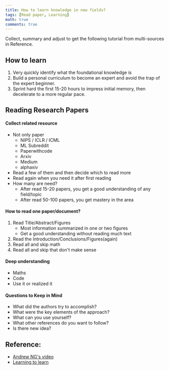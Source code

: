 ```yaml
---
title: How to learn knowledge in new fields?
tags: [Read paper, Learning]
math: true
comments: true
---
```


Collect, summary and adjust to get the following tutorial from multi-sources in Reference.

## How to learn
1. Very quickly identify what the foundational knowledge is
2. Build a personal curriculum to become an expert and avoid the trap of the expert beginner.
3. Sprint hard the first 15-20 hours to impress initial memory, then decelerate to a more regular pace.

## Reading Research Papers

#### Collect related resource

+ Not only paper
    + NIPS / ICLR / ICML
    + ML Subreddit
    + Paperwithcode
    + Arxiv
    + Medium
    + alphaxiv
+ Read a few of them and then decide which to read more
+ Read again when you need it after first reading
+ How many are need?
    + After read 15-20 papers, you get a good understanding of any field/topic
    + After read 50-100 papers, you get mastery in the area

#### How to read one paper/document?
1. Read Title/Abstract/Figures
    + Most information summarized in one or two figures
    + Get a good understanding without reading much text
2. Read the Introduction/Conclusions/Figures(again)
3. Read all and skip math
4. Read all and skip that don't make sense

#### Deep understanding 
+ Maths
+ Code
+ Use it or realized it

#### Questions to Keep in Mind
+ What did the authors try to accomplish?
+ What were the key elements of the approach?
+ What can you use yourself?
+ What other references do you want to follow?
+ Is there new idea?

## Reference: 
+ [Andrew NG's video](https://www.youtube.com/watch?v=733m6qBH-jI)
+ [Learning to learn](https://kevin.the.li/posts/learning-to-learn/)
